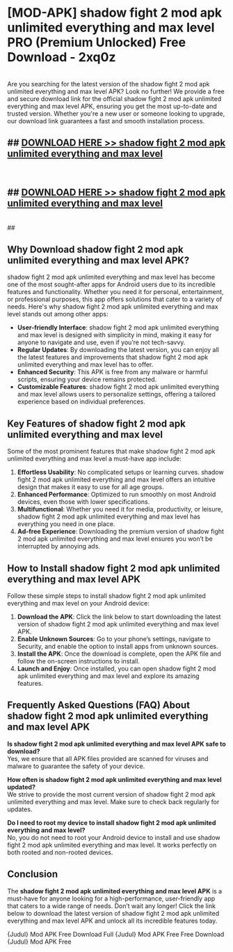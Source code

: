 # [MOD-APK] shadow fight 2 mod apk unlimited everything and max level PRO (Premium Unlocked) Free Download - 2xq0z <br>
<br>
Are you searching for the latest version of the shadow fight 2 mod apk unlimited everything and max level APK? Look no further! We provide a free and secure download link for the official shadow fight 2 mod apk unlimited everything and max level APK, ensuring you get the most up-to-date and trusted version. Whether you're a new user or someone looking to upgrade, our download link guarantees a fast and smooth installation process.


## ##  [DOWNLOAD HERE >> shadow fight 2 mod apk unlimited everything and max level](http://freeplayer.one?title=shadow_fight_2_mod_apk_unlimited_everything_and_max_level&ref=M3)
  <br>

##  ## [DOWNLOAD HERE >> shadow fight 2 mod apk unlimited everything and max level](http://freeplayer.one?title=shadow_fight_2_mod_apk_unlimited_everything_and_max_level&ref=M3)
  <br>
  ##



## Why Download shadow fight 2 mod apk unlimited everything and max level APK?

shadow fight 2 mod apk unlimited everything and max level has become one of the most sought-after apps for Android users due to its incredible features and functionality. Whether you need it for personal, entertainment, or professional purposes, this app offers solutions that cater to a variety of needs. Here's why shadow fight 2 mod apk unlimited everything and max level stands out among other apps:

- **User-friendly Interface**: shadow fight 2 mod apk unlimited everything and max level is designed with simplicity in mind, making it easy for anyone to navigate and use, even if you’re not tech-savvy.
- **Regular Updates**: By downloading the latest version, you can enjoy all the latest features and improvements that shadow fight 2 mod apk unlimited everything and max level has to offer.
- **Enhanced Security**: This APK is free from any malware or harmful scripts, ensuring your device remains protected.
- **Customizable Features**: shadow fight 2 mod apk unlimited everything and max level allows users to personalize settings, offering a tailored experience based on individual preferences.

## Key Features of shadow fight 2 mod apk unlimited everything and max level

Some of the most prominent features that make shadow fight 2 mod apk unlimited everything and max level a must-have app include:

1. **Effortless Usability**: No complicated setups or learning curves. shadow fight 2 mod apk unlimited everything and max level offers an intuitive design that makes it easy to use for all age groups.
2. **Enhanced Performance**: Optimized to run smoothly on most Android devices, even those with lower specifications.
3. **Multifunctional**: Whether you need it for media, productivity, or leisure, shadow fight 2 mod apk unlimited everything and max level has everything you need in one place.
4. **Ad-free Experience**: Downloading the premium version of shadow fight 2 mod apk unlimited everything and max level ensures you won’t be interrupted by annoying ads.

## How to Install shadow fight 2 mod apk unlimited everything and max level APK

Follow these simple steps to install shadow fight 2 mod apk unlimited everything and max level on your Android device:

1. **Download the APK**: Click the link below to start downloading the latest version of shadow fight 2 mod apk unlimited everything and max level APK.
2. **Enable Unknown Sources**: Go to your phone’s settings, navigate to Security, and enable the option to install apps from unknown sources.
3. **Install the APK**: Once the download is complete, open the APK file and follow the on-screen instructions to install.
4. **Launch and Enjoy**: Once installed, you can open shadow fight 2 mod apk unlimited everything and max level and explore its amazing features.

## Frequently Asked Questions (FAQ) About shadow fight 2 mod apk unlimited everything and max level APK

**Is shadow fight 2 mod apk unlimited everything and max level APK safe to download?**  
Yes, we ensure that all APK files provided are scanned for viruses and malware to guarantee the safety of your device.

**How often is shadow fight 2 mod apk unlimited everything and max level updated?**  
We strive to provide the most current version of shadow fight 2 mod apk unlimited everything and max level. Make sure to check back regularly for updates.

**Do I need to root my device to install shadow fight 2 mod apk unlimited everything and max level?**  
No, you do not need to root your Android device to install and use shadow fight 2 mod apk unlimited everything and max level. It works perfectly on both rooted and non-rooted devices.

## Conclusion

The **shadow fight 2 mod apk unlimited everything and max level APK** is a must-have for anyone looking for a high-performance, user-friendly app that caters to a wide range of needs. Don’t wait any longer! Click the link below to download the latest version of shadow fight 2 mod apk unlimited everything and max level APK and unlock all its incredible features today.

{Judul} Mod APK Free
Download Full {Judul} Mod APK Free
Free Download {Judul} Mod APK Free

